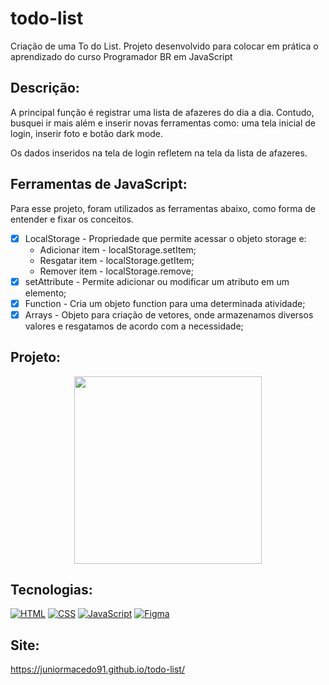 # todo-list
Criação de uma To do List. Projeto desenvolvido para colocar em prática o aprendizado do curso Programador BR em JavaScript

## Descrição:
A principal função é registrar uma lista de afazeres do dia a dia. Contudo, busquei ir mais além e inserir novas ferramentas como: uma tela inicial de login, inserir foto e botão dark mode.

Os dados inseridos na tela de login refletem na tela da lista de afazeres.

## Ferramentas de JavaScript:

Para esse projeto, foram utilizados as ferramentas abaixo, como forma de entender e fixar os conceitos.

- [x] LocalStorage - Propriedade que permite acessar o objeto storage e:
  - Adicionar item - localStorage.setItem; 
  - Resgatar item - localStorage.getItem;
  - Remover item - localStorage.remove;
- [x] setAttribute - Permite adicionar ou modificar um atributo em um elemento;
- [x] Function - Cria um objeto function para uma determinada atividade;
- [x] Arrays - Objeto para criação de vetores, onde armazenamos diversos valores e resgatamos de acordo com a necessidade;

## Projeto:

<p align="center">
  <img src="jura.gif" width="300px">
</p>

## Tecnologias:

[![HTML](https://img.shields.io/badge/HTML-red?style=for-the-badge&logo=HTML5&labelColor=black)](https://github.com/JuniorMacedo91)
[![CSS](https://img.shields.io/badge/CSS3-blue?style=for-the-badge&logo=CSS3&labelColor=black)](https://github.com/JuniorMacedo91)
[![JavaScript](https://img.shields.io/badge/javascript-yellow?style=for-the-badge&logo=javascript&labelColor=black)](https://github.com/JuniorMacedo91)
[![Figma](https://img.shields.io/badge/figma-teal?style=for-the-badge&logo=figma&labelColor=black)](https://github.com/JuniorMacedo91)

## Site:
https://juniormacedo91.github.io/todo-list/
